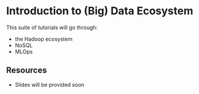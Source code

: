 # Introduction to (Big) Data Ecosystem

This suite of tutorials will go through:

- the Hadoop ecosystem
- NoSQL
- MLOps

## Resources

- Slides will be provided soon
